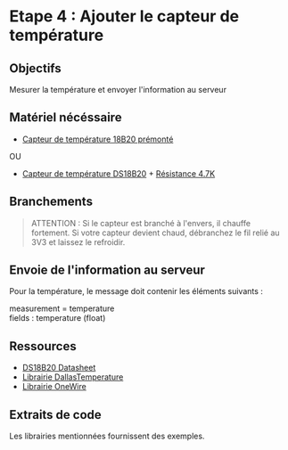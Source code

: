 # Etape 4 : Ajouter le capteur de température

## Objectifs
Mesurer la température et envoyer l'information au serveur

## Matériel nécéssaire 
- [Capteur de température 18B20 prémonté](https://leony.ydayslyon.fr/consumables/194)  

OU
- [Capteur de température DS18B20](https://leony.ydayslyon.fr/consumables/194) + [Résistance 4.7K ](https://leony.ydayslyon.fr/consumables/96)

## Branchements
> ATTENTION : Si le capteur est branché à l'envers, il chauffe fortement.
Si votre capteur devient chaud, débranchez le fil relié au 3V3 et laissez le refroidir. 

## Envoie de l'information au serveur

Pour la température, le message doit contenir les éléments suivants : 

measurement = temperature   
fields : temperature (float)

## Ressources 
- [DS18B20 Datasheet](https://datasheets.maximintegrated.com/en/ds/DS18B20.pdf)
- [Librairie DallasTemperature](https://www.arduino.cc/reference/en/libraries/dallastemperature/)
- [Librairie OneWire](https://www.arduino.cc/reference/en/libraries/onewire/) 

## Extraits de code 
Les librairies mentionnées fournissent des exemples. 